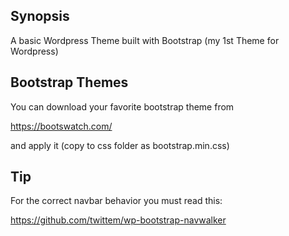 ## Synopsis
A basic Wordpress Theme built with Bootstrap (my 1st Theme for Wordpress)

## Bootstrap Themes
You can download your favorite bootstrap theme from 

https://bootswatch.com/

and apply it (copy to css folder as bootstrap.min.css)

## Tip

For the correct navbar behavior you must read this:

https://github.com/twittem/wp-bootstrap-navwalker